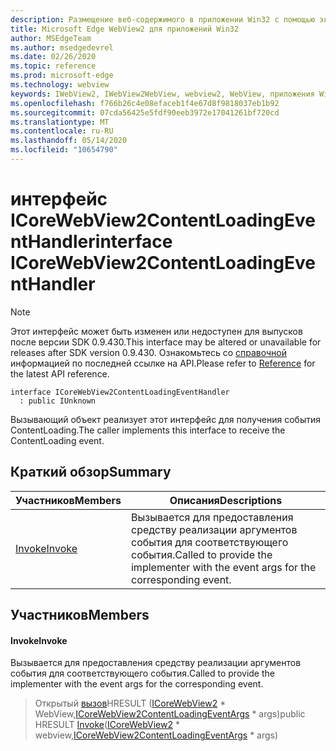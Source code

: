 ```yaml
---
description: Размещение веб-содержимого в приложении Win32 с помощью элемента управления Microsoft Edge WebView2
title: Microsoft Edge WebView2 для приложений Win32
author: MSEdgeTeam
ms.author: msedgedevrel
ms.date: 02/26/2020
ms.topic: reference
ms.prod: microsoft-edge
ms.technology: webview
keywords: IWebView2, IWebView2WebView, webview2, WebView, приложения Win32, Win32, EDGE, ICoreWebView2, ICoreWebView2Host, элемент управления "веб-браузер", HTML Edge
ms.openlocfilehash: f766b26c4e08efaceb1f4e67d8f9818037eb1b92
ms.sourcegitcommit: 07cda56425e5fdf90eeb3972e17041261bf720cd
ms.translationtype: MT
ms.contentlocale: ru-RU
ms.lasthandoff: 05/14/2020
ms.locfileid: "10654790"
---
```

# <span data-ttu-id="20402-104">интерфейс ICoreWebView2ContentLoadingEventHandler</span><span class="sxs-lookup"><span data-stu-id="20402-104">interface ICoreWebView2ContentLoadingEventHandler</span></span> 

> [!NOTE]
> <span data-ttu-id="20402-105">Этот интерфейс может быть изменен или недоступен для выпусков после версии SDK 0.9.430.</span><span class="sxs-lookup"><span data-stu-id="20402-105">This interface may be altered or unavailable for releases after SDK version 0.9.430.</span></span> <span data-ttu-id="20402-106">Ознакомьтесь со [справочной](../../../webview2-api-reference.md) информацией по последней ссылке на API.</span><span class="sxs-lookup"><span data-stu-id="20402-106">Please refer to [Reference](../../../webview2-api-reference.md) for the latest API reference.</span></span>

```
interface ICoreWebView2ContentLoadingEventHandler
  : public IUnknown
```

<span data-ttu-id="20402-107">Вызывающий объект реализует этот интерфейс для получения события ContentLoading.</span><span class="sxs-lookup"><span data-stu-id="20402-107">The caller implements this interface to receive the ContentLoading event.</span></span>

## <span data-ttu-id="20402-108">Краткий обзор</span><span class="sxs-lookup"><span data-stu-id="20402-108">Summary</span></span>

 <span data-ttu-id="20402-109">Участников</span><span class="sxs-lookup"><span data-stu-id="20402-109">Members</span></span>                        | <span data-ttu-id="20402-110">Описания</span><span class="sxs-lookup"><span data-stu-id="20402-110">Descriptions</span></span>
--------------------------------|---------------------------------------------
[<span data-ttu-id="20402-111">Invoke</span><span class="sxs-lookup"><span data-stu-id="20402-111">Invoke</span></span>](#invoke) | <span data-ttu-id="20402-112">Вызывается для предоставления средству реализации аргументов события для соответствующего события.</span><span class="sxs-lookup"><span data-stu-id="20402-112">Called to provide the implementer with the event args for the corresponding event.</span></span>

## <span data-ttu-id="20402-113">Участников</span><span class="sxs-lookup"><span data-stu-id="20402-113">Members</span></span>

#### <span data-ttu-id="20402-114">Invoke</span><span class="sxs-lookup"><span data-stu-id="20402-114">Invoke</span></span> 

<span data-ttu-id="20402-115">Вызывается для предоставления средству реализации аргументов события для соответствующего события.</span><span class="sxs-lookup"><span data-stu-id="20402-115">Called to provide the implementer with the event args for the corresponding event.</span></span>

> <span data-ttu-id="20402-116">Открытый [вызов](#invoke)HRESULT ([ICoreWebView2](ICoreWebView2.md) \* WebView,[ICoreWebView2ContentLoadingEventArgs](ICoreWebView2ContentLoadingEventArgs.md) \* args)</span><span class="sxs-lookup"><span data-stu-id="20402-116">public HRESULT [Invoke](#invoke)([ICoreWebView2](ICoreWebView2.md) \* webview,[ICoreWebView2ContentLoadingEventArgs](ICoreWebView2ContentLoadingEventArgs.md) \* args)</span></span>

